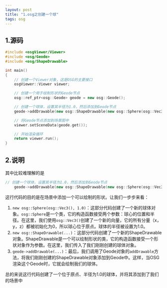 ```yaml
---
layout: post
title: "1.osg之创建一个球"
tags: osg
---
```


## 1.源码

```cpp
#include <osgViewer/Viewer>
#include <osg/Geode>
#include <osg/ShapeDrawable>

int main()
{
	// 创建一个Viewer对象，这是OSG的主要接口
	osgViewer::Viewer viewer;

	// 创建一个用于绘制形状的Geode节点
	osg::ref_ptr<osg::Geode> geode = new osg::Geode();

	// 创建一个球体，设置其半径为1.0，然后添加到Geode节点
	geode->addDrawable(new osg::ShapeDrawable(new osg::Sphere(osg::Vec3(), 1.0)));

	// 将Geode节点添加到场景图中
	viewer.setSceneData(geode.get());

	// 开始渲染循环
	return viewer.run();
}
```

## 2.说明

其中比较难理解的是

```cpp
// 创建一个球体，设置其半径为1.0，然后添加到Geode节点
	geode->addDrawable(new osg::ShapeDrawable(new osg::Sphere(osg::Vec3(), 1.0)));
```

这行代码的目的是在场景中添加一个可以绘制的形状。让我们一步步来看：

1. `new osg::Sphere(osg::Vec3(), 1.0)`：这部分代码创建了一个新的球体对象。`osg::Sphere`是一个类，它的构造函数接受两个参数：球心的位置和半径。在这里，我们使用`osg::Vec3()`创建了一个新的向量，它的所有分量（x，y，z）都被初始化为0，所以球心位于原点。球体的半径被设置为1.0。
2. `new osg::ShapeDrawable(...)`：这部分代码创建了一个新的ShapeDrawable对象。ShapeDrawable是一个可以绘制形状的类，它的构造函数接受一个形状对象作为参数。在这里，我们传入了我们刚刚创建的球体对象。
3. `geode->addDrawable(...)`：最后，我们调用了Geode对象的`addDrawable`方法，将我们刚刚创建的ShapeDrawable对象添加到Geode中。这样，当OSG渲染这个Geode时，它就会绘制我们的球体。

总的来说这行代码创建了一个位于原点、半径为1.0的球体，并将其添加到了我们的场景中